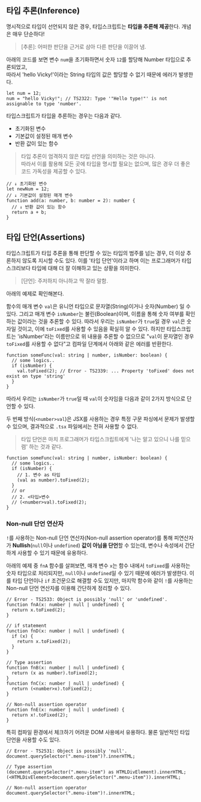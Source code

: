 ## 타입 추론(Inference)

명시적으로 타입이 선언되지 않은 경우, 타입스크립트는 **타입을 추론해 제공**한다. 개념은 매우 단순하다!

> [추론]: 어떠한 판단을 근거로 삼아 다른 판단을 이끌어 냄.

아래의 코드를 보면 변수 `num`을 초기화하면서 숫자 `12`를 할당해 Number 타입으로 추론되었고,  
따라서 'hello Vicky!'이라는 String 타입의 값은 할당할 수 없기 때문에 에러가 발생한다.

```tsx
let num = 12;
num = "hello Vicky!"; // TS2322: Type '"Hello type!"' is not assignable to type 'number'.
```

타입스크립트가 타입을 추론하는 경우는 다음과 같다.

- 초기화된 변수
- 기본값이 설정된 매개 변수
- 반환 값이 있는 함수

> 타입 추론이 엄격하지 않은 타입 선언을 의미하는 것은 아니다.  
> 따라서 이를 활용해 모든 곳에 타입을 명시할 필요는 없으며, 많은 경우 더 좋은 코드 가독성을 제공할 수 있다.

```tsx
// ↓ 초기화된 변수
let newNum = 12;
// ↓ 기본값이 설정된 매개 변수
function add(a: number, b: number = 2): number {
  // ↓ 반환 값이 있는 함수
  return a + b;
}
```

## 타입 단언(Assertions)

타입스크립트가 타입 추론을 통해 판단할 수 있는 타입의 범주를 넘는 경우, 더 이상 추론하지 않도록 지시할 수도 있다. 이를 '타입 단언'이라고 하며 이는 프로그래머가 타입스크리보다 타입에 대해 더 잘 이해하고 있는 상황을 의미한다.

> [단언]: 주저하지 아니하고 딱 잘라 말함.

아래의 예제로 확인해본다.

함수의 매개 변수 `val`은 유니언 타입으로 문자열(String)이거나 숫자(Number) 일 수 있다. 그리고 매개 변수 `isNumber`는 불린(Boolean)이며, 이름을 통해 숫자 여부를 확인하는 값이라는 것을 추론할 수 있다. 따라서 우리는 `isNumber`가 `true`일 경우 `val`은 숫자일 것이고, 이에 `toFixed`를 사용할 수 있음을 확실히 알 수 있다. 하지만 타입스크립트는 'isNumber'라는 이름만으로 위 내용을 추론할 수 없으므로 "`val`이 문자열인 경우 `toFixed`를 사용할 수 없다"고 컴파일 단계에서 아래와 같은 에러를 반환한다.

```tsx
function someFunc(val: string | number, isNumber: boolean) {
  // some logics..
  if (isNumber) {
    val.toFixed(2); // Error - TS2339: ... Property 'toFixed' does not exist on type 'string'
  }
}
```

따라서 우리는 `isNumber`가 `true`일 때 `val`이 숫자임을 다음과 같이 2가지 방식으로 단언할 수 있다.

두 번째 방식(`<number>val`)은 JSX를 사용하는 경우 특정 구문 파싱에서 문제가 발생할 수 있으며, 결과적으로 `.tsx` 파일에서는 전혀 사용할 수 없다.

> 타입 단언은 마치 프로그래머가 타입스크립트에게 '나는 알고 있으니 나를 믿으렴' 하는 것과 같다.

```tsx
function someFunc(val: string | number, isNumber: boolean) {
  // some logics..
  if (isNumber) {
    // 1. 변수 as 타입
    (val as number).toFixed(2);
  }
  // or
  // 2. <타입>변수
  // (<number>val).toFixed(2);
}
```

### Non-null 단언 연산자

`!`를 사용하는 Non-null 단언 연산자(Non-null assertion operator)를 통해 피연산자가 **Nullish**(`null`이나 `undefined`) **값이 아님을 단언**할 수 있는데, 변수나 속성에서 간단하게 사용할 수 있기 때문에 유용하다.

아래의 예제 중 `fnA` 함수를 살펴보면, 매개 변수 `x`는 함수 내에서 `toFixed`를 사용하는 숫자 타입으로 처리되지만, `null`이나 `undefined`일 수 있기 때문에 에러가 발생한다. 이를 타입 단언이나 `if` 조건문으로 해결할 수도 있지만, 마지막 함수와 같이 `!`를 사용하는 Non-null 단언 연산자를 이용해 간단하게 정리할 수 있다.

```tsx
// Error - TS2533: Object is possibly 'null' or 'undefined'.
function fnA(x: number | null | undefined) {
  return x.toFixed(2);
}

// if statement
function fnD(x: number | null | undefined) {
  if (x) {
    return x.toFixed(2);
  }
}

// Type assertion
function fnB(x: number | null | undefined) {
  return (x as number).toFixed(2);
}
function fnC(x: number | null | undefined) {
  return (<number>x).toFixed(2);
}

// Non-null assertion operator
function fnE(x: number | null | undefined) {
  return x!.toFixed(2);
}
```

특히 컴파일 환경에서 체크하기 어려운 DOM 사용에서 유용하다. 물론 일반적인 타입 단언을 사용할 수도 있다.

```tsx
// Error - TS2531: Object is possibly 'null'.
document.querySelector(".menu-item")?.innerHTML;

// Type assertion
(document.querySelector(".menu-item") as HTMLDivElement).innerHTML;
(<HTMLDivElement>document.querySelector(".menu-item")).innerHTML;

// Non-null assertion operator
document.querySelector(".menu-item")!.innerHTML;
```
